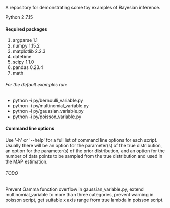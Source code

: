 A repository for demonstrating some toy examples of Bayesian inference.

Python 2.7.15

#### Required packages

1. argparse 1.1
2. numpy 1.15.2
3. matplotlib 2.2.3
4. datetime
5. scipy 1.1.0
6. pandas 0.23.4
7. math

###### For the default examples run:

* python -i py/bernoulli_variable.py
* python -i py/multinomial_variable.py
* python -i py/gaussian_variable.py
* python -i py/poisson_variable.py

#### Command line options

Use '-h' or '--help' for a full list of command line options for each script. Usually there will be an option for the parameter(s) of the true distribution, an option for the parameter(s) of the prior distribution, and an option for the number of data points to be sampled from the true distribution and used in the MAP estimation.

###### TODO
Prevent Gamma function overflow in gaussian_variable.py, extend multinomial_variable to more than three categories, prevent warning in poisson script, get suitable x axis range from true lambda in poisson script.
